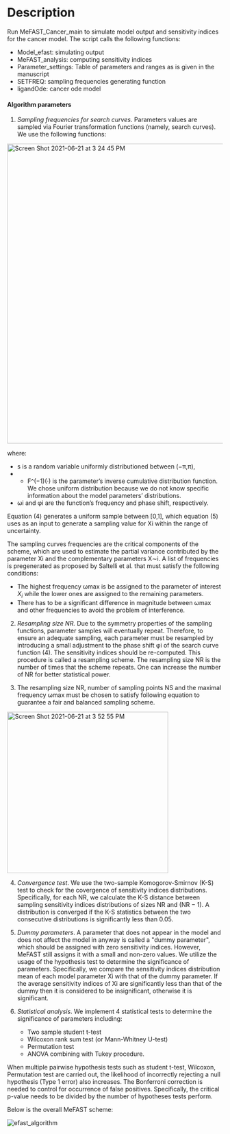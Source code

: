 # Description 
Run MeFAST_Cancer_main to simulate model output and sensitivity indices for the cancer model. The script calls the following functions: 
- Model_efast: simulating output 
- MeFAST_analysis: computing sensitivity indices 
- Parameter_settings: Table of parameters and ranges as is given in the manuscript
- SETFREQ: sampling frequencies generating function 
- ligandOde: cancer ode model 


#### Algorithm parameters 
1. *Sampling frequencies for search curves*. Parameters values are sampled via Fourier transformation functions (namely, search curves). We use the following functions: 
<img width="699" alt="Screen Shot 2021-06-21 at 3 24 45 PM" src="https://user-images.githubusercontent.com/20584697/122835243-daaa5e80-d2a4-11eb-952b-bddb8f17b8bf.png">

where: 
* s is a random variable uniformly distributioned between (−π,π),
* * F^(−1)(·) is the parameter’s inverse cumulative distribution function. We chose uniform distribution because we do not know specific information about the model parameters’
distributions.
* ωi and φi are the function’s frequency and phase shift, respectively. 

Equation (4) generates a uniform sample between [0,1], which equation (5) uses as an input to generate a sampling value for Xi within the range of uncertainty.

The sampling curves frequencies are the critical components of the scheme, which are used to estimate the partial variance contributed by the parameter Xi and the complementary parameters X∼i. A list of frequencies is pregenerated as proposed by Saltelli et al. that must satisfy the following conditions: 

   * The highest frequency ωmax is be assigned to the parameter of interest $X_i$ while the lower ones are assigned to the remaining parameters.
   * There has to be a significant difference in magnitude between ωmax and other frequencies to avoid the problem of interference. 


2. *Resampling size NR.* Due to the symmetry properties of the sampling
functions, parameter samples will eventually repeat. Therefore, to ensure
an adequate sampling, each parameter must be resampled by introducing
a small adjustment to the phase shift φi of the search curve function (4).
The sensitivity indices should be re-computed. This procedure is called a
resampling scheme.  The resampling size NR is the number of times that the scheme repeats. One can increase the number of NR for better statistical power. 

3. The resampling size NR, number of sampling points NS and the maximal frequency ωmax must be chosen to satisfy following equation to guarantee a fair and balanced sampling scheme.

<img width="376" alt="Screen Shot 2021-06-21 at 3 52 55 PM" src="https://user-images.githubusercontent.com/20584697/122837536-19daae80-d2a9-11eb-891d-9a2394304134.png">

4. *Convergence test*. We use the two-sample Komogorov-Smirnov (K-S) test to check for the covergence of sensitivity indices distributions. Specifically, for each NR, we calculate the K-S distance between sampling sensitivity indices distributions of sizes NR and (NR − 1). A distribution is converged if the K-S statistics between the two consecutive distributions is significantly less than 0.05. 

6. *Dummy parameters*. A parameter that does not appear in the model and does not affect the model in anyway is called a "dummy parameter", which should be assigned with zero sensitivity indices. However, MeFAST still assigns it with a small and non-zero values. We utilize the usage of the hypothesis test to determine the significance of parameters. Specifically, we compare the sensitivity indices distribution mean of each model parameter Xi with that of the dummy parameter. If the average sensitivity indices of Xi are significantly less than that of the dummy then it is considered to be insignificant, otherwise it is significant.

5. *Statistical analysis*. We implement 4 statistical tests to determine the significance of parameters including: 
    * Two sample student t-test
    * Wilcoxon rank sum test (or Mann-Whitney U-test)
    * Permutation test
    * ANOVA combining with Tukey procedure.
    
When multiple pairwise hypothesis tests such as student t-test, Wilcoxon, Permutation test are carried out, the likelihood of incorrectly rejecting a null hypothesis (Type 1 error) also increases. The Bonferroni correction is needed to control for occurrence of false positives. Specifically, the critical p-value needs to be divided by the number of hypotheses tests perform. 

Below is the overall MeFAST scheme: 


![efast_algorithm](https://user-images.githubusercontent.com/20584697/122826422-f8bd9200-d297-11eb-989a-4f01365e5229.png)
